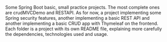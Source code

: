 Some Spring Boot basic, small practice projects. The most complete ones are crudMVCDemo and RESTAPI.
As for now, a project implementing some Spring security features, another implementing a basic REST API and another implementing a basic CRUD app with Thymeleaf on the frontend.
Each folder is a project with its own README file, explaining more carefully the dependencies, technologies used and usage.
